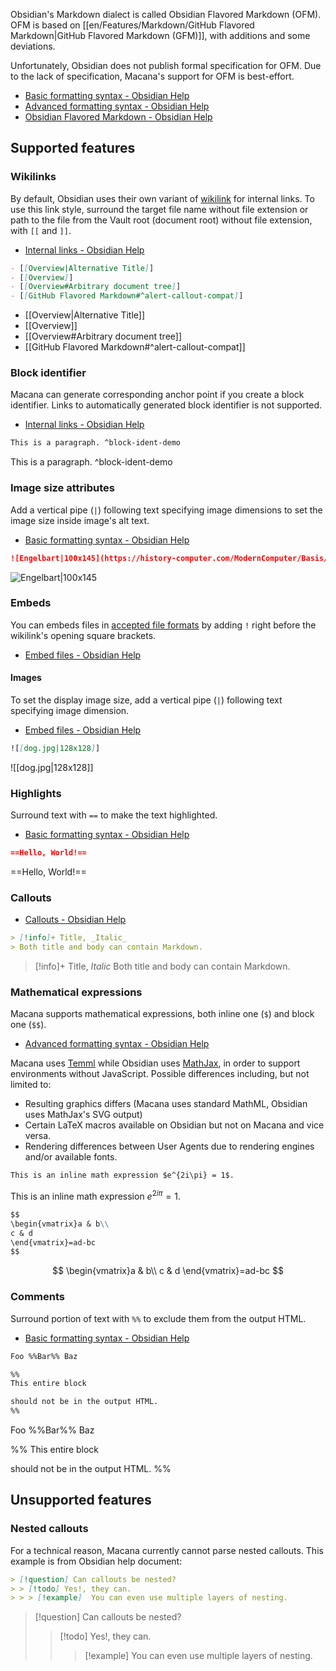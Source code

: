 Obsidian's Markdown dialect is called Obsidian Flavored Markdown (OFM).
OFM is based on [[en/Features/Markdown/GitHub Flavored Markdown|GitHub Flavored Markdown (GFM)]], with additions and some deviations.

Unfortunately, Obsidian does not publish formal specification for OFM.
Due to the lack of specification, Macana's support for OFM is best-effort.

- [Basic formatting syntax - Obsidian Help](https://help.obsidian.md/Editing+and+formatting/Basic+formatting+syntax)
- [Advanced formatting syntax - Obsidian Help](https://help.obsidian.md/Editing+and+formatting/Advanced+formatting+syntax)
- [Obsidian Flavored Markdown - Obsidian Help](https://help.obsidian.md/Editing+and+formatting/Obsidian+Flavored+Markdown)

## Supported features

### Wikilinks

By default, Obsidian uses their own variant of [wikilink](https://en.wikipedia.org/wiki/Help:Link) for internal links.
To use this link style, surround the target file name without file extension or path to the file from the Vault root (document root) without file extension, with `[[` and `]]`.

- [Internal links - Obsidian Help](https://help.obsidian.md/Linking+notes+and+files/Internal+links)

```markdown
- [[Overview|Alternative Title]]
- [[Overview]]
- [[Overview#Arbitrary document tree]]
- [[GitHub Flavored Markdown#^alert-callout-compat]]
```

- [[Overview|Alternative Title]]
- [[Overview]]
- [[Overview#Arbitrary document tree]]
- [[GitHub Flavored Markdown#^alert-callout-compat]]

### Block identifier

Macana can generate corresponding anchor point if you create a block identifier.
Links to automatically generated block identifier is not supported.

- [Internal links - Obsidian Help](https://help.obsidian.md/Linking+notes+and+files/Internal+links#Link+to+a+block+in+a+note)

```markdown
This is a paragraph. ^block-ident-demo
```

This is a paragraph. ^block-ident-demo

### Image size attributes

Add a vertical pipe (`|`) following text specifying image dimensions to set the image size inside image's alt text.

- [Basic formatting syntax - Obsidian Help](https://help.obsidian.md/Editing+and+formatting/Basic+formatting+syntax#External+images)

```markdown
![Engelbart|100x145](https://history-computer.com/ModernComputer/Basis/images/Engelbart.jpg)
```

![Engelbart|100x145](https://history-computer.com/ModernComputer/Basis/images/Engelbart.jpg)

### Embeds

You can embeds files in [accepted file formats](https://help.obsidian.md/Files+and+folders/Accepted+file+formats) by adding `!` right before the wikilink's opening square brackets.

- [Embed files - Obsidian Help](https://help.obsidian.md/Linking+notes+and+files/Embed+files)

#### Images

To set the display image size, add a vertical pipe (`|`) following text specifying image dimension.

- [Embed files - Obsidian Help](https://help.obsidian.md/Linking+notes+and+files/Embed+files#Embed+an+image+in+a+note)

```markdown
![[dog.jpg|128x128]]
```

![[dog.jpg|128x128]]

### Highlights

Surround text with `==` to make the text highlighted.

- [Basic formatting syntax - Obsidian Help](https://help.obsidian.md/Editing+and+formatting/Basic+formatting+syntax#Bold,%20italics,%20highlights)

```markdown
==Hello, World!==
```

==Hello, World!==

### Callouts

- [Callouts - Obsidian Help](https://help.obsidian.md/Editing+and+formatting/Callouts)

```markdown
> [!info]+ Title, _Italic_
> Both title and body can contain Markdown.
```

> [!info]+ Title, _Italic_
> Both title and body can contain Markdown.

### Mathematical expressions

Macana supports mathematical expressions, both inline one (`$`) and block one (`$$`).

- [Advanced formatting syntax - Obsidian Help](https://help.obsidian.md/Editing+and+formatting/Advanced+formatting+syntax#Math)

Macana uses [Temml](https://temml.org/) while Obsidian uses [MathJax](https://docs.mathjax.org/en/latest/basic/mathjax.html), in order to support environments without JavaScript.
Possible differences including, but not limited to:

- Resulting graphics differs (Macana uses standard MathML, Obsidian uses MathJax's SVG output)
- Certain LaTeX macros available on Obsidian but not on Macana and vice versa.
- Rendering differences between User Agents due to rendering engines and/or available fonts.

```markdown
This is an inline math expression $e^{2i\pi} = 1$.
```

This is an inline math expression $e^{2i\pi} = 1$.

```markdown
$$
\begin{vmatrix}a & b\\
c & d
\end{vmatrix}=ad-bc
$$
```

$$
\begin{vmatrix}a & b\\
c & d
\end{vmatrix}=ad-bc
$$

### Comments

Surround portion of text with `%%` to exclude them from the output HTML.

- [Basic formatting syntax - Obsidian Help](https://help.obsidian.md/Editing+and+formatting/Basic+formatting+syntax#Comments)

```markdown
Foo %%Bar%% Baz

%%
This entire block

should not be in the output HTML.
%%
```

Foo %%Bar%% Baz

%%
This entire block

should not be in the output HTML.
%%

## Unsupported features

### Nested callouts

For a technical reason, Macana currently cannot parse nested callouts.
This example is from Obsidian help document:

```markdown
> [!question] Can callouts be nested?
> > [!todo] Yes!, they can.
> > > [!example]  You can even use multiple layers of nesting.
```

> [!question] Can callouts be nested?
> > [!todo] Yes!, they can.
> > > [!example]  You can even use multiple layers of nesting.